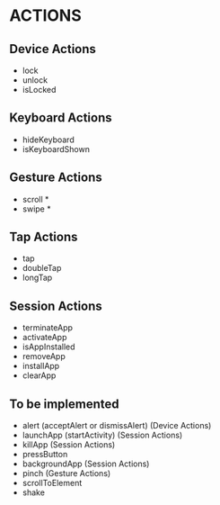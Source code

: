 # ACTIONS

## Device Actions

* lock
* unlock
* isLocked

## Keyboard Actions

* hideKeyboard
* isKeyboardShown

## Gesture Actions

* scroll *
* swipe *

## Tap Actions

* tap
* doubleTap
* longTap

## Session Actions

* terminateApp
* activateApp
* isAppInstalled
* removeApp
* installApp
* clearApp

## To be implemented

* alert (acceptAlert or dismissAlert) (Device Actions)
* launchApp (startActivity) (Session Actions)
* killApp (Session Actions)
* pressButton
* backgroundApp (Session Actions)
* pinch (Gesture Actions)
* scrollToElement
* shake